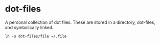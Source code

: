# dot-files

A personal collection of dot files. These are stored in a directory, dot-files, and symbolically linked.

    ln -s dot-files/file ~/.file
